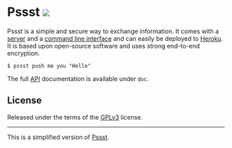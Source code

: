 Pssst ![](https://travis-ci.org/cuhsat/pssst.svg)
=====
Pssst is a simple and secure way to exchange information. It comes with a
[server](src/server) and a [command line interface](src/cli) and can easily 
be deployed to [Heroku](https://github.com/cuhsat/heroku-buildpack-pssst).
It is based upon open-source software and uses strong end-to-end encryption.

```
$ pssst push me you "Hello"
```

The full [API](doc/api.md) documentation is available under `doc`.

License
-------
Released under the terms of the [GPLv3](LICENSE) license.

----
This is a simplified version of [Pssst](https://github.com/pssst/pssst).
